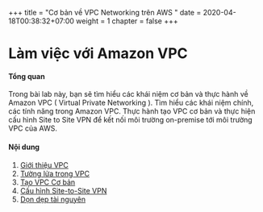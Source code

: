 +++
title = "Cơ bản về VPC Networking trên AWS "
date = 2020-04-18T00:38:32+07:00
weight = 1 
chapter = false
+++
# Làm việc với Amazon VPC

#### Tổng quan

Trong bài lab này, bạn sẽ tìm hiểu các khái niệm cơ bản và thực hành về Amazon VPC ( Virtual Private Networking ). Tìm hiểu các khái niệm chính, các tính năng trong Amazon VPC. Thực hành tạo VPC cơ bản và thực hiện cấu hình Site to Site VPN để kết nối môi trường on-premise tới môi trường VPC của AWS.



#### Nội dung

1. [Giới thiệu VPC](1-vpc-Introduction/)
2. [Tường lửa trong VPC](2-secure-feature/)
3. [Tạo VPC Cơ bản](3-create-vpc/) 
4. [Cấu hình Site-to-Site VPN](4-vpn-sitetosite/)
5. [Dọn dẹp tài nguyên](5-cleanup/)
